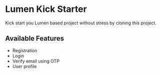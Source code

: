 # Lumen Kick Starter

Kick start you Lumen based project without stress by cloning this project.

## Available Features
- Registration
- Login
- Verify email using OTP
- User profile
